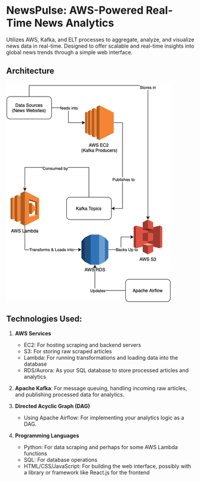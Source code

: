 # NewsPulse: AWS-Powered Real-Time News Analytics

Utilizes AWS, Kafka, and ELT processes to aggregate, analyze, and visualize news data in real-time. Designed to offer scalable and real-time insights into global news trends through a simple web interface.

## Architecture

![](https://github.com/shashi-dhuppe/news_pulse/blob/main/News%20Pulse%20Architecture.png)

## Technologies Used:

1. **AWS Services**
   - EC2: For hosting scraping and backend servers
   - S3: For storing raw scraped articles
   - Lambda: For running transformations and loading data into the database
   - RDS/Aurora: As your SQL database to store processed articles and analytics
  
2. **Apache Kafka**: For message queuing, handling incoming raw articles, and publishing processed data for analytics.

3. **Directed Acyclic Graph (DAG)**
   - Using Apache Airflow: For implementing your analytics logic as a DAG.

4. **Programming Languages**
   - Python: For data scraping and perhaps for some AWS Lambda functions
   - SQL: For database operations
   - HTML/CSS/JavaScript: For building the web interface, possibly with a library or framework like React.js for the frontend
